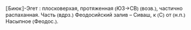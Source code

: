 ---
---

⟦Биюк⟧-Эгет
: плосковерхая, протяженная ⦅ЮЗ→СВ⦆ ⦅возв.⦆, частично распаханная. Часть ⦅вдрз.⦆ Феодосийский залив – Сиваш, к ⦅С⦆ от ⦅н.п.⦆ Насыпное ⦅Феодос.⦆.
